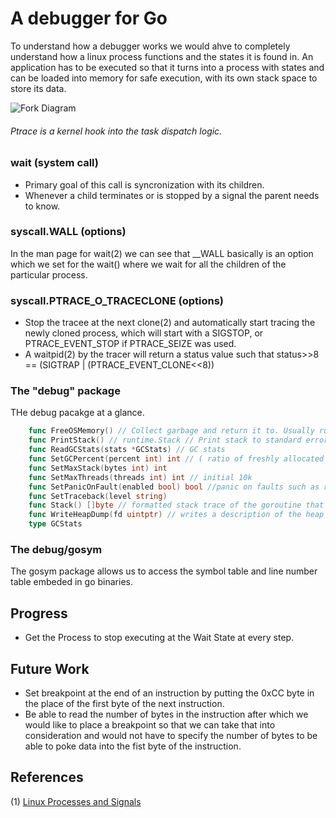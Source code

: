 # A debugger for Go

To understand how a debugger works we would ahve to completely understand how a linux process functions and the states it is found in.
An application has to be executed so that it turns into a process with states and can be loaded into memory for safe execution, with its own stack space to store its data.


![Fork Diagram](http://www.bogotobogo.com/Linux/images/process/fork_diagram.png)

###### Ptrace is a kernel hook into the task dispatch logic.

### wait (system call)

* Primary goal of this call is syncronization with its children.
* Whenever a child terminates or is stopped by a signal the parent needs to know.

### syscall.WALL (options)

In the man page for wait(2) we can see that __WALL basically is an option which we set for the wait() where we wait for all the children of the particular process.

### syscall.PTRACE_O_TRACECLONE (options)

* Stop the tracee at the next clone(2) and automatically start tracing the newly cloned process, which will start with a SIGSTOP, or PTRACE_EVENT_STOP if PTRACE_SEIZE was used. 
* A waitpid(2) by the tracer will return a status value such that status>>8 == (SIGTRAP | (PTRACE_EVENT_CLONE<<8))


### The "debug" package

THe debug pacakge at a glance.

```go
    func FreeOSMemory() // Collect garbage and return it to. Usually runs in the background
    func PrintStack() // runtime.Stack // Print stack to standard error 
    func ReadGCStats(stats *GCStats) // GC stats
    func SetGCPercent(percent int) int // ( ratio of freshly allocated data to live data remaining after the last collection ) returns last one
    func SetMaxStack(bytes int) int
    func SetMaxThreads(threads int) int // initial 10k
    func SetPanicOnFault(enabled bool) bool //panic on faults such as runtime memory corruption
    func SetTraceback(level string)
    func Stack() []byte // formatted stack trace of the goroutine that calls it.
    func WriteHeapDump(fd uintptr) // writes a description of the heap and the objects in it to the given file descriptor.  https://golang.org/s/go15heapdump. 
    type GCStats 
```

### The debug/gosym

The gosym package allows us to access the symbol table and line number table embeded in go binaries.


## Progress

* Get the Process to stop executing at the Wait State at every step.

## Future Work

* Set breakpoint at the end of an instruction by putting the 0xCC byte in the place of the first byte of the next instruction.
* Be able to read the number of bytes in the instruction after which we would like to place a breakpoint so that we can take that into consideration and would not have to specify the number of bytes to be able to poke data into the fist byte of the instruction.

## References
(1) [Linux Processes and Signals](http://www.bogotobogo.com/Linux/linux_process_and_signals.php)
